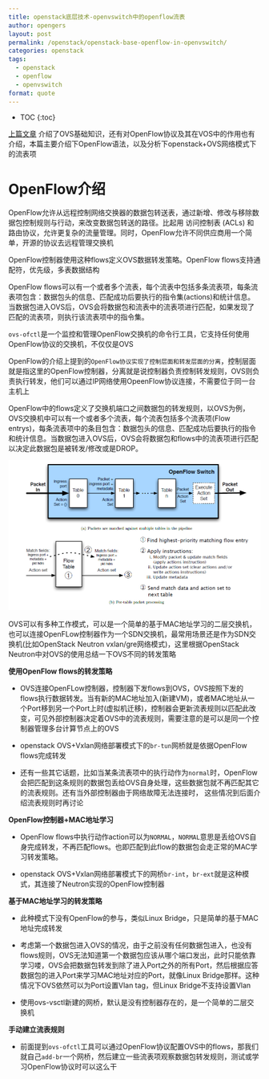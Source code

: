 ```yaml
---
title: openstack底层技术-openvswitch中的openflow流表
author: opengers
layout: post
permalink: /openstack/openstack-base-openflow-in-openvswitch/
categories: openstack
tags:
  - openstack
  - openflow
  - openvswitch
format: quote
---
```


* TOC
{:toc}    

[上篇文章](http://www.isjian.com/openstack/openstack-base-use-openvswitch/) 介绍了OVS基础知识，还有对OpenFlow协议及其在VOS中的作用也有介绍，本篇主要介绍下OpenFlow语法，以及分析下openstack+OVS网络模式下的流表项             

# OpenFlow介绍           

OpenFlow允许从远程控制网络交换器的数据包转送表，通过新增、修改与移除数据包控制规则与行动，来改变数据包转送的路径。比起用 访问控制表 (ACLs) 和路由协议，允许更复杂的流量管理。同时，OpenFlow允许不同供应商用一个简单，开源的协议去远程管理交换机    

OpenFlow控制器使用这种flows定义OVS数据转发策略。OpenFlow flows支持通配符，优先级，多表数据结构

OpenFlow flows可以有一个或者多个流表，每个流表中包括多条流表项，每条流表项包含：数据包头的信息、匹配成功后要执行的指令集(actions)和统计信息。 当数据包进入OVS后，OVS会将数据包和流表中的流表项进行匹配，如果发现了匹配的流表项，则执行该流表项中的指令集。

`ovs-ofctl`是一个监控和管理OpenFlow交换机的命令行工具，它支持任何使用OpenFlow协议的交换机，不仅仅是OVS      

OpenFlow的介绍上提到的`OpenFlow协议实现了控制层面和转发层面的分离`，控制层面就是指这里的OpenFlow控制器，分离就是说控制器负责控制转发规则，OVS则负责执行转发，他们可以通过IP网络使用OpeenFlow协议连接，不需要位于同一台主机上    

OpenFlow中的flows定义了交换机端口之间数据包的转发规则，以OVS为例，OVS交换机中可以有一个或者多个流表，每个流表包括多个流表项(Flow entrys)，每条流表项中的条目包含：数据包头的信息、匹配成功后要执行的指令和统计信息。当数据包进入OVS后，OVS会将数据包和flows中的流表项进行匹配以决定此数据包是被转发/修改或是DROP。     

![openflow](/images/openstack/openstack-use-openvswitch/openvswitch-openflow-match.png)    

OVS可以有多种工作模式，可以是一个简单的基于MAC地址学习的二层交换机，也可以连接OpenFLow控制器作为一个SDN交换机，最常用场景还是作为SDN交换机(比如OpenStack Neutron vxlan/gre网络模式)，这里根据OpenStack Neutron中对OVS的使用总结一下OVS不同的转发策略               
  
**使用OpenFlow flows的转发策略**                

- OVS连接OpenFLow控制器，控制器下发flows到OVS，OVS按照下发的flows执行数据转发。当有新的MAC地址加入(新建VM)，或者MAC地址从一个Port移到另一个Port上时(虚拟机迁移)，控制器会更新流表规则以匹配此改变，可见外部控制器决定着OVS中的流表规则，需要注意的是可以是同一个控制器管理多台计算节点上的OVS   

- openstack OVS+Vxlan网络部署模式下的`br-tun`网桥就是依据OpenFlow flows完成转发              

- 还有一些其它话题，比如当某条流表项中的执行动作为`normal`时，OpenFlow会把匹配到这条规则的数据包丢给OVS自身处理，这些数据包就不再匹配其它的流表规则。还有当外部控制器由于网络故障无法连接时， 这些情况到后面介绍流表规则时再讨论       

**OpenFlow控制器+MAC地址学习**      

- OpenFlow flows中执行动作action可以为`NORMAL`，`NORMAL`意思是丢给OVS自身完成转发，不再匹配flows。也即匹配到此flow的数据包会走正常的MAC学习转发策略。    

- openstack OVS+Vxlan网络部署模式下的网桥`br-int`，`br-ext`就是这种模式，其连接了Neutron实现的OpenFlow控制器          

**基于MAC地址学习的转发策略**               

- 此种模式下没有OpenFlow的参与，类似Linux Bridge，只是简单的基于MAC地址完成转发   

- 考虑第一个数据包进入OVS的情况，由于之前没有任何数据包进入，也没有flows规则，OVS无法知道第一个数据包应该从哪个端口发出，此时只能依靠学习喽，OVS会把数据包转发到除了进入Port之外的所有Port，然后根据应答数据包的进入Port来学习MAC地址对应的Port，就像Linux Bridge那样。这种情况下OVS依然可以为Port设置Vlan tag，但Linux Bridge不支持设置Vlan    

- 使用ovs-vsctl新建的网桥，默认是没有控制器存在的，是一个简单的二层交换机        

**手动建立流表规则**             

- 前面提到`ovs-ofctl`工具可以通过OpenFlow协议配置OVS中的flows，那我们就自己`add-br`一个网桥，然后建立一些流表项观察数据包转发规则，测试或学习OpenFlow协议时可以这么干   